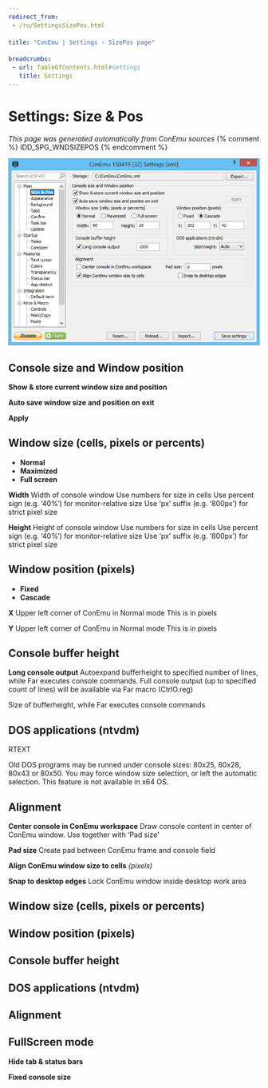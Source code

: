```yaml
---
redirect_from:
 - /ru/SettingsSizePos.html

title: "ConEmu | Settings › SizePos page"

breadcrumbs:
 - url: TableOfContents.html#settings
   title: Settings
---
```


# Settings: Size & Pos

*This page was generated automatically from ConEmu sources*
{% comment %} IDD_SPG_WNDSIZEPOS {% endcomment %}

![ConEmu Settings: Size & Pos](/img/Settings-SizePos.png)



## Console size and Window position

**Show & store current window size and position** 

**Auto save window size and position on exit** 

**Apply** 

## Window size (cells, pixels or percents)




* **Normal**
* **Maximized**
* **Full screen**




**Width** Width of console window Use numbers for size in cells Use percent sign (e.g. ‘40%’) for monitor-relative size Use ‘px’ suffix (e.g. ‘800px’) for strict pixel size

**Height** Height of console window Use numbers for size in cells Use percent sign (e.g. ‘40%’) for monitor-relative size Use ‘px’ suffix (e.g. ‘800px’) for strict pixel size



## Window position (pixels)




* **Fixed**
* **Cascade**




**X** Upper left corner of ConEmu in Normal mode This is in pixels

**Y** Upper left corner of ConEmu in Normal mode This is in pixels



## Console buffer height

**Long console output** Autoexpand bufferheight to specified number of lines, while Far executes console commands. Full console output (up to specified count of lines) will be available via Far macro (CtrlO.reg)

Size of bufferheight, while Far executes console commands



## DOS applications (ntvdm)



RTEXT



Old DOS programs may be runned under console sizes: 80x25, 80x28, 80x43 or 80x50. You may force window size selection, or left the automatic selection. This feature is not available in x64 OS.

## Alignment

**Center console in ConEmu workspace** Draw console content in center of ConEmu window. Use together with ‘Pad size’

**Pad size** Create pad between ConEmu frame and console field

**Align ConEmu window size to cells** *(pixels)* 

**Snap to desktop edges** Lock ConEmu window inside desktop work area





## Window size (cells, pixels or percents)





## Window position (pixels)





## Console buffer height





## DOS applications (ntvdm)





## Alignment





## FullScreen mode

**Hide tab & status bars** 

**Fixed console size** 







